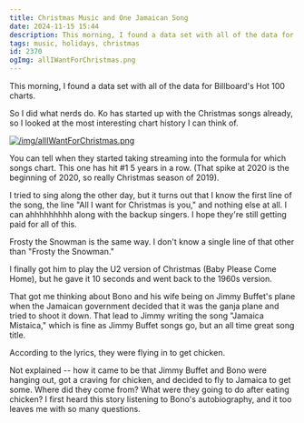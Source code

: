 ```yaml
---
title: Christmas Music and One Jamaican Song
date: 2024-11-15 15:44
description: This morning, I found a data set with all of the data for Billboard's Hot 100 charts.  So I did what nerds do.  Ko has started up with the Christmas songs already, so I looked at the most interesting chart history I can think of.
tags: music, holidays, christmas
id: 2370
ogImg: allIWantForChristmas.png
---
```


This morning, I found a data set with all of the data for Billboard's Hot 100 charts.

So I did what nerds do.  Ko has started up with the Christmas songs already, so I looked at the most interesting chart history I can think of.

<a class="lightview centered" href="/img/allIWantForChristmas.png" data-lightview-caption="" data-lightview-group="group1"><img src="/img/allIWantForChristmas.png" alt="/img/allIWantForChristmas.png"><br><span class="caption"></span></a>

You can tell when they started taking streaming into the formula for which songs chart.  This one has hit #1 5 years in a row.  (That spike at 2020 is the beginning of 2020, so really Christmas season of 2019).

I tried to sing along the other day, but it turns out that I know the first line of the song, the line "All I want for Christmas is  you," and nothing else at all.  I can ahhhhhhhhh along with the backup singers.  I hope they're still getting paid for all of this.

Frosty the Snowman is the same way.  I don't know a single line of that other than "Frosty the Snowman."

I finally got him to play the U2 version of Christmas (Baby Please Come Home), but he gave it 10 seconds and went back to the 1960s version.

That got me thinking about Bono and his wife being on Jimmy Buffet's plane when the Jamaican government decided that it was the ganja plane and tried to shoot it down.  That lead to Jimmy writing the song "Jamaica Mistaica," which is fine as Jimmy Buffet songs go, but an all time great song title.

According to the lyrics, they were flying in to get chicken.  

Not explained -- how it came to be that Jimmy Buffet and Bono were hanging out, got a craving for chicken, and decided to fly to Jamaica to get some.  Where did they come from?  What were they going to do after eating chicken?  I first heard this story listening to Bono's autobiography, and it too leaves me with so many questions.

